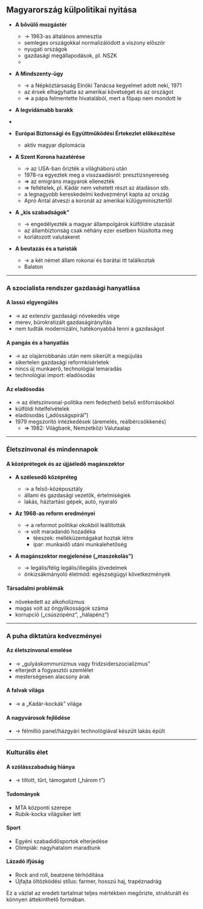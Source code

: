 ## Magyarország külpolitikai nyitása

- **A bővülő mozgástér**
    - → 1963-as általános amnesztia
    - semleges országokkal normalizálódott a viszony először
    - nyugati országok
    - gazdasági megállapodások, pl. NSZK
    - 
- **A Mindszenty-ügy**
    - → a Népköztársaság Elnöki Tanácsa kegyelmet adott neki, 1971
    - az érsek elhagyhatta az amerikai követséget és az országot
    - => a pápa felmentette hivatalából, mert a főpap nem mondott le
- **A legvidámabb barakk**
- 
- **Európai Biztonsági és Együttműködési Értekezlet előkészítése**
    
    - aktív magyar diplomácia
- **A Szent Korona hazatérése**
    
    - → az USA-ban őrizték a világháború után
    - 1978-ra egyeztek meg a visszaadásról: presztízsnyereség
    - => az emigráns magyarok ellenezték
    - => feltételek, pl. Kádár nem vehetett részt az átadáson stb.
    - a legnagyobb kereskedelmi kedvezményt kapta az ország
    - Apró Antal átveszi a koronát az amerikai külügyminisztertől
- **A „kis szabadságok”**
    
    - → engedélyezték a magyar állampolgárok külföldre utazását
    - az állambiztonság csak néhány ezer esetben hiúsította meg
    - korlátozott valutakeret
- **A beutazás és a turisták**
    
    - → a két német állam rokonai és barátai itt találkoztak
    - Balaton

---

### A szocialista rendszer gazdasági hanyatlása

#### A lassú elgyengülés

- → az extenzív gazdasági növekedés vége
- merev, bürokratizált gazdaságirányítás
- nem tudták modernizálni, hatékonyabbá tenni a gazdaságot

#### A pangás és a hanyatlás

- → az olajárrobbanás után nem sikerült a megújulás
- sikertelen gazdasági reformkísérletek
- nincs új munkaerő, technológiai lemaradás
- technológiai import: eladósodás

#### Az eladósodás

- → az életszínvonal-politika nem fedezhető belső erőforrásokból
- külföldi hitelfelvételek
- eladósodás („adósságspirál”)
- 1979 megszorító intézkedések (áremelés, reálbércsökkenés)
    - => 1982: Világbank, Nemzetközi Valutaalap

---

### Életszínvonal és mindennapok

#### A középrétegek és az újjáéledő magánszektor

- **A szélesedő középréteg**
    
    - → a felső-középosztály
    - állami és gazdasági vezetők, értelmiségiek
    - lakás, háztartási gépek, autó, nyaraló
- **Az 1968-as reform eredményei**
    
    - → a reformot politikai okokból leállították
    - → volt maradandó hozadéka
        - téeszek: melléküzemágakat hoztak létre
        - ipar: munkaidő utáni munkalehetőség
- **A magánszektor megjelenése („maszekolás”)**
    
    - → legális/félig legális/illegális jövedelmek
    - önkizsákmányoló életmód: egészségügyi következmények

#### Társadalmi problémák

- növekedett az alkoholizmus
- magas volt az öngyilkosságok száma
- korrupció („csúszópénz”, „hálapénz”)

---

### A puha diktatúra kedvezményei

#### Az életszínvonal emelése

- → „gulyáskommunizmus vagy fridzsiderszocializmus”
- elterjedt a fogyasztói szemlélet
- mesterségesen alacsony árak
#### A falvak világa

- → a „Kádár-kockák” világa
#### A nagyvárosok fejlődése

- → félmillió panel/házgyári technológiával készült lakás épült

---

### Kulturális élet

#### A szólásszabadság hiánya

- → tiltott, tűrt, támogatott („három t”)

#### Tudományok

- MTA központi szerepe
- Rubik-kocka világsiker lett

#### Sport

- Egyéni szabadidősportok elterjedése
- Olimpiák: nagyhatalom maradtunk

#### Lázadó ifjúság

- Rock and roll, beatzene térhódítása
- Újfajta öltözködési stílus: farmer, hosszú haj, trapéznadrág

Ez a vázlat az eredeti tartalmat teljes mértékben megőrizte, strukturált és könnyen áttekinthető formában.